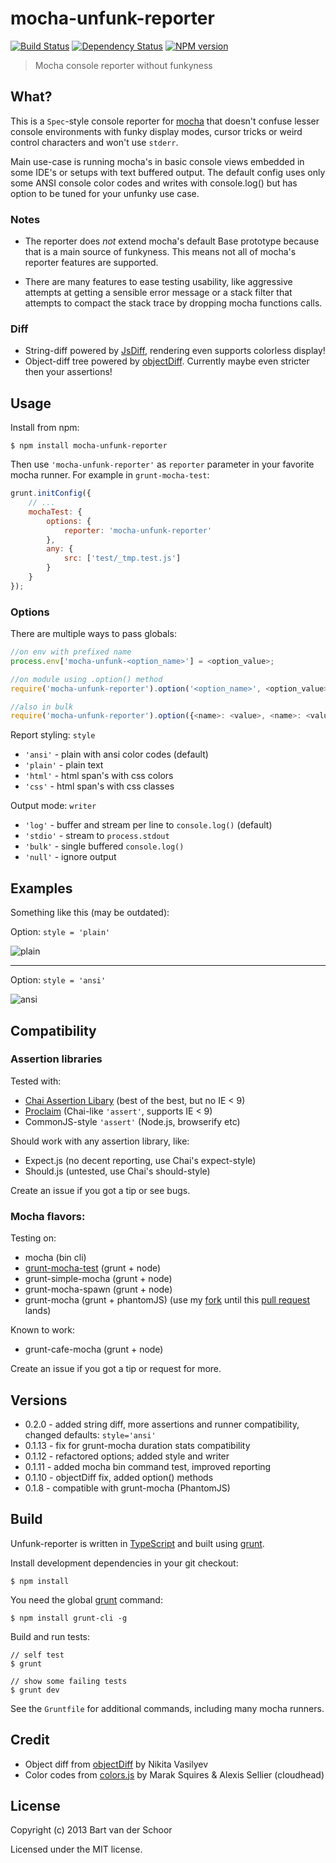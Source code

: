 # mocha-unfunk-reporter
[![Build Status](https://secure.travis-ci.org/Bartvds/mocha-unfunk-reporter.png?branch=master)](http://travis-ci.org/Bartvds/mocha-unfunk-reporter) [![Dependency Status](https://gemnasium.com/Bartvds/mocha-unfunk-reporter.png)](https://gemnasium.com/Bartvds/mocha-unfunk-reporter) [![NPM version](https://badge.fury.io/js/mocha-unfunk-reporter.png)](http://badge.fury.io/js/mocha-unfunk-reporter)

> Mocha console reporter without funkyness

## What?

This is a `Spec`-style console reporter for [mocha](http://visionmedia.github.io/mocha/) that doesn't confuse lesser console environments with funky display modes, cursor tricks or weird control characters and won't use `stderr`.

Main use-case is running mocha's in basic console views embedded in some IDE's or setups with text buffered output. The default config uses only some ANSI console color codes and writes with console.log() but has option to be tuned for your unfunky use case.

### Notes
* The reporter does *not* extend mocha's default Base prototype because that is a main source of funkyness. This means not all of mocha's reporter features are supported.

* There are many features to ease testing usability, like aggressive attempts at getting a sensible error message or a stack filter that attempts to compact the stack trace by dropping mocha functions calls.

### Diff

* String-diff powered by [JsDiff](https://github.com/kpdecker/jsdiff), rendering even supports colorless display! 
* Object-diff tree powered by [objectDiff](https://github.com/NV/objectDiff.js). Currently maybe even stricter then your assertions!

## Usage
Install from npm:

````
$ npm install mocha-unfunk-reporter
```` 

Then use `'mocha-unfunk-reporter'` as `reporter` parameter in your favorite mocha runner. For example in `grunt-mocha-test`:

````js
grunt.initConfig({
	// ...
	mochaTest: {
		options: {
			reporter: 'mocha-unfunk-reporter'
		},
		any: {
			src: ['test/_tmp.test.js']
		}
	}
});
````

### Options

There are multiple ways to pass globals:

````js
//on env with prefixed name
process.env['mocha-unfunk-<option_name>'] = <option_value>;

//on module using .option() method
require('mocha-unfunk-reporter').option('<option_name>', <option_value>);

//also in bulk
require('mocha-unfunk-reporter').option({<name>: <value>, <name>: <value>});
````

Report styling: `style`

* `'ansi'` - plain with ansi color codes (default)
* `'plain'` - plain text
* `'html'` - html span's with css colors
* `'css'` - html span's with css classes

Output mode: `writer` 

* `'log'` - buffer and stream per line to `console.log()` (default)
* `'stdio'` - stream to `process.stdout`
* `'bulk'` - single buffered `console.log()`
* `'null'` - ignore output

## Examples

Something like this (may be outdated):

Option: `style = 'plain'`

![plain](https://raw.github.com/Bartvds/mocha-unfunk-reporter/master/media/example_output_default.png)

-----

Option: `style = 'ansi'`

![ansi](https://raw.github.com/Bartvds/mocha-unfunk-reporter/master/media/example_output_color.png)


## Compatibility

### Assertion libraries

Tested with:

* [Chai Assertion Libary](http://chaijs.com) (best of the best, but no IE < 9)
* [Proclaim](https://github.com/Bartvds/proclaim) (Chai-like `'assert'`, supports IE < 9)
* CommonJS-style `'assert'` (Node.js, browserify etc)

Should work with any assertion library, like:

* Expect.js (no decent reporting, use Chai's expect-style)
* Should.js (untested, use Chai's should-style)

Create an issue if you got a tip or see bugs.

### Mocha flavors:

Testing on:

* mocha (bin cli)
* [grunt-mocha-test](https://github.com/pghalliday/grunt-mocha-test) (grunt + node)
* grunt-simple-mocha (grunt + node)
* grunt-mocha-spawn (grunt + node)
* grunt-mocha (grunt + phantomJS) (use my [fork](https://github.com/Bartvds/grunt-mocha) until this [pull request](https://github.com/kmiyashiro/grunt-mocha/pull/74) lands)

Known to work:

* grunt-cafe-mocha (grunt + node)

Create an issue if you got a tip or request for more.

## Versions

* 0.2.0 - added string diff, more assertions and runner compatibility, changed defaults: `style='ansi'`
* 0.1.13 - fix for grunt-mocha duration stats compatibility
* 0.1.12 - refactored options; added style and writer
* 0.1.11 - added mocha bin command test, improved reporting
* 0.1.10 - objectDiff fix, added option() methods
* 0.1.8 - compatible with grunt-mocha (PhantomJS)

## Build

Unfunk-reporter is written in [TypeScript](http://typescript.com) and built using [grunt](http://gruntjs.com).

Install development dependencies in your git checkout:
````
$ npm install
````

You need the global [grunt](http://gruntjs.com) command:
````
$ npm install grunt-cli -g
````

Build and run tests:
````
// self test
$ grunt

// show some failing tests
$ grunt dev
````

See the `Gruntfile` for additional commands, including many mocha runners.

## Credit

* Object diff from [objectDiff](https://github.com/NV/objectDiff.js) by Nikita Vasilyev
* Color codes from [colors.js](https://github.com/marak/colors.js/) by Marak Squires & Alexis Sellier (cloudhead)

## License

Copyright (c) 2013 Bart van der Schoor

Licensed under the MIT license.